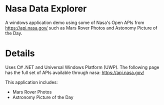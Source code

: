 # Nasa Data Explorer
A windows application demo using some of Nasa's Open APIs from https://api.nasa.gov/ such as Mars Rover Photos and Astonomy Picture of the Day.

# Details
Uses C# .NET and Universal Windows Platform (UWP). The following page has the full set of APIs available through nasa: https://api.nasa.gov/

This application includes: 
- Mars Rover Photos
- Astronomy Picture of the Day
